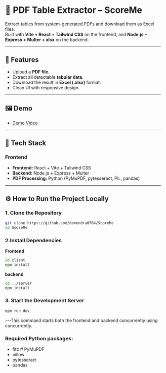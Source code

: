 # 📄 PDF Table Extractor – ScoreMe

Extract tables from system-generated PDFs and download them as Excel files.  
Built with **Vite + React + Tailwind CSS** on the frontend, and **Node.js + Express + Multer + xlsx** on the backend.

---

## 🚀 Features

- Upload a **PDF file**.
- Extract all detectable **tabular data**.
- Download the result in **Excel (.xlsx)** format.
- Clean UI with responsive design.

---

## 🖼️ Demo

- [Demo Video](https://drive.google.com/file/d/1JBwbFkgkLRYpMfLwNLQGqvMGpGqFsAnN/view?usp=drive_link)

---

## 🧱 Tech Stack

### Frontend
- **Frontend:** React + Vite + Tailwind CSS
- **Backend:** Node.js + Express + Multer
- **PDF Processing:** Python (PyMuPDF, pytesseract, PIL, pandas)

---

## ⚙️ How to Run the Project Locally

### 1. Clone the Repository

```bash
git clone https://github.com/devendra0704/ScoreMe
cd ScoreMe
```
### 2.Install Dependencies
**Frontend**
```bash
cd client
npm install
```

**backend**
```bash
cd ../server
npm install
```

### 3. Start the Development Server

```bash
npm run dev
```
---This command starts both the frontend and backend concurrently using concurrently.


### Required Python packages:
- fitz  # PyMuPDF
- pillow
- pytesseract
- pandas


